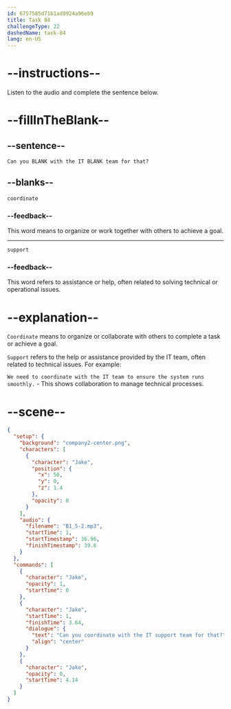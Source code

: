 ```yaml
---
id: 6757585d71b1ad9924a96eb9
title: Task 84
challengeType: 22
dashedName: task-84
lang: en-US
---
```

<!-- (Audio) Can you coordinate with the IT support team for that? -->

# --instructions--

Listen to the audio and complete the sentence below.

# --fillInTheBlank--

## --sentence--

`Can you BLANK with the IT BLANK team for that?`

## --blanks--

`coordinate`

### --feedback--

This word means to organize or work together with others to achieve a goal.

---

`support`

### --feedback--

This word refers to assistance or help, often related to solving technical or operational issues.

# --explanation--

`Coordinate` means to organize or collaborate with others to complete a task or achieve a goal. 

`Support` refers to the help or assistance provided by the IT team, often related to technical issues. For example:

`We need to coordinate with the IT team to ensure the system runs smoothly.` - This shows collaboration to manage technical processes.  

# --scene--

```json
{
  "setup": {
    "background": "company2-center.png",
    "characters": [
      {
        "character": "Jake",
        "position": {
          "x": 50,
          "y": 0,
          "z": 1.4
        },
        "opacity": 0
      }
    ],
    "audio": {
      "filename": "B1_5-2.mp3",
      "startTime": 1,
      "startTimestamp": 36.96,
      "finishTimestamp": 39.6
    }
  },
  "commands": [
    {
      "character": "Jake",
      "opacity": 1,
      "startTime": 0
    },
    {
      "character": "Jake",
      "startTime": 1,
      "finishTime": 3.64,
      "dialogue": {
        "text": "Can you coordinate with the IT support team for that?",
        "align": "center"
      }
    },
    {
      "character": "Jake",
      "opacity": 0,
      "startTime": 4.14
    }
  ]
}
```
